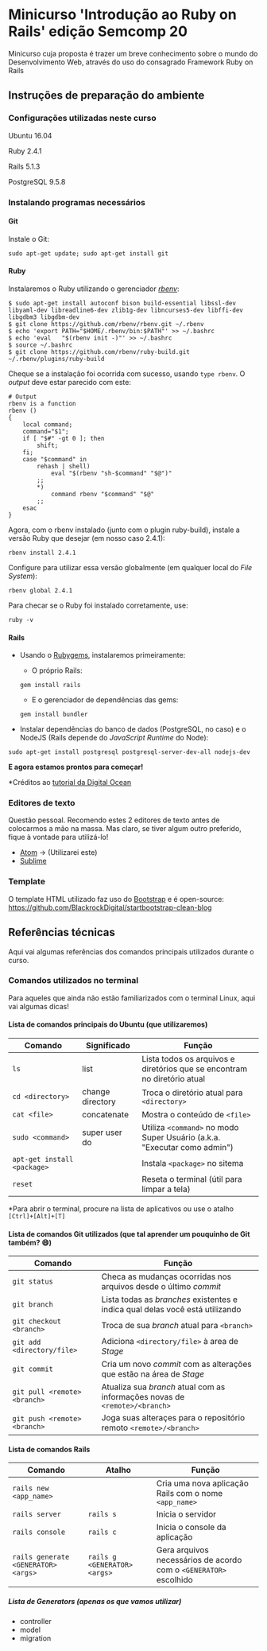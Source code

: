 # Minicurso 'Introdução ao Ruby on Rails' edição Semcomp 20
Minicurso cuja proposta é trazer um breve conhecimento sobre o mundo do Desenvolvimento Web, através do uso do consagrado Framework Ruby on Rails
## Instruções de preparação do ambiente
### Configurações utilizadas neste curso

Ubuntu 16.04

Ruby 2.4.1

Rails 5.1.3

PostgreSQL 9.5.8

### Instalando programas necessários

#### Git
Instale o Git:
```
sudo apt-get update; sudo apt-get install git
```

#### Ruby
Instalaremos o Ruby utilizando o gerenciador [_rbenv_](https://github.com/rbenv/rbenv):
```
$ sudo apt-get install autoconf bison build-essential libssl-dev libyaml-dev libreadline6-dev zlib1g-dev libncurses5-dev libffi-dev libgdbm3 libgdbm-dev
$ git clone https://github.com/rbenv/rbenv.git ~/.rbenv
$ echo 'export PATH="$HOME/.rbenv/bin:$PATH"' >> ~/.bashrc
$ echo 'eval   "$(rbenv init -)"' >> ~/.bashrc
$ source ~/.bashrc
$ git clone https://github.com/rbenv/ruby-build.git ~/.rbenv/plugins/ruby-build
```

Cheque se a instalação foi ocorrida com sucesso, usando `type rbenv`. O _output_ deve estar parecido com este:
```shell
# Output
rbenv is a function
rbenv ()
{
    local command;
    command="$1";
    if [ "$#" -gt 0 ]; then
        shift;
    fi;
    case "$command" in
        rehash | shell)
            eval "$(rbenv "sh-$command" "$@")"
        ;;
        *)
            command rbenv "$command" "$@"
        ;;
    esac
}
```

Agora, com o rbenv instalado (junto com o plugin ruby-build), instale a versão Ruby que desejar (em nosso caso 2.4.1):
```
rbenv install 2.4.1
```

Configure para utilizar essa versão globalmente (em qualquer local do _File System_):
```
rbenv global 2.4.1
```

Para checar se o Ruby foi instalado corretamente, use:
```
ruby -v
```

#### Rails
- Usando o [Rubygems](https://rubygems.org/pages/about), instalaremos primeiramente:

  - O próprio Rails:
  ```
  gem install rails
  ```
  - E o gerenciador de dependências das gems:
  ```
  gem install bundler
  ```
- Instalar dependências do banco de dados (PostgreSQL, no caso) e o NodeJS (Rails depende do _JavaScript Runtime_ do Node):
```
sudo apt-get install postgresql postgresql-server-dev-all nodejs-dev
```

**E agora estamos prontos para começar!**

\*Créditos ao [tutorial da Digital Ocean](https://www.digitalocean.com/community/tutorials/how-to-install-ruby-on-rails-with-rbenv-on-ubuntu-16-04)

### Editores de texto
Questão pessoal. Recomendo estes 2 editores de texto antes de colocarmos a mão na massa. Mas claro, se tiver algum outro preferido, fique à vontade para utilizá-lo!
- [Atom](https://atom.io/) -> (Utilizarei este)
- [Sublime](https://www.sublimetext.com/)

### Template
O template HTML utilizado faz uso do [Bootstrap](https://getbootstrap.com/) e é open-source: https://github.com/BlackrockDigital/startbootstrap-clean-blog

## Referências técnicas
Aqui vai algumas referências dos comandos principais utilizados durante o curso.

### Comandos utilizados no terminal
Para aqueles que ainda não estão familiarizados com o terminal Linux, aqui vai algumas dicas!

#### Lista de comandos principais do Ubuntu (que utilizaremos)

Comando | Significado | Função
--------|-------------|-------
`ls` | list | Lista todos os arquivos e diretórios que se encontram no diretório atual
`cd <directory>` | change directory | Troca o diretório atual para `<directory>`
`cat <file>` | concatenate | Mostra o conteúdo de `<file>`
`sudo <command>` | super user do | Utiliza `<command>` no modo Super Usuário (a.k.a. "Executar como admin")
`apt-get install <package>` || Instala `<package>` no sitema
`reset` || Reseta o terminal (útil para limpar a tela)

\*Para abrir o terminal, procure na lista de aplicativos ou use o atalho `[Ctrl]+[Alt]+[T]`

#### Lista de comandos Git utilizados (que tal aprender um pouquinho de Git também? :smile:)

Comando | Função
--------|-------
`git status` | Checa as mudanças ocorridas nos arquivos desde o último _commit_
`git branch` | Lista todas as _branches_ existentes e indica qual delas você está utilizando
`git checkout <branch>` | Troca de sua _branch_ atual para `<branch>`
`git add <directory/file>` | Adiciona `<directory/file>` à area de _Stage_
`git commit` | Cria um novo _commit_ com as alterações que estão na área de _Stage_
`git pull <remote> <branch>` | Atualiza sua _branch_ atual com as informações novas de `<remote>/<branch>`
`git push <remote> <branch>` | Joga suas alteraçes para o repositório remoto `<remote>/<branch>`

#### Lista de comandos Rails
Comando | Atalho | Função
--------|--------|-------
`rails new <app_name>` || Cria uma nova aplicação Rails com o nome `<app_name>`
`rails server` | `rails s` | Inicia o servidor
`rails console` | `rails c` | Inicia o console da aplicação
`rails generate <GENERATOR> <args>` | `rails g <GENERATOR> <args>` | Gera arquivos necessários de acordo com o `<GENERATOR>` escolhido

##### Lista de Generators (apenas os que vamos utilizar)
- controller
- model
- migration
